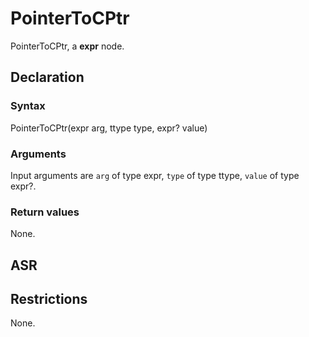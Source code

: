 <!-- This is an automatically generated file. Do not edit it manually. -->

# PointerToCPtr

PointerToCPtr, a **expr** node.

## Declaration

### Syntax

PointerToCPtr(expr arg, ttype type, expr? value)

### Arguments
Input arguments are `arg` of type expr, `type` of type ttype, `value` of type expr?.

### Return values

None.

## ASR

<!-- Generate ASR using pickle. -->

## Restrictions

<!-- Generated from asr_verify.cpp. -->
None.